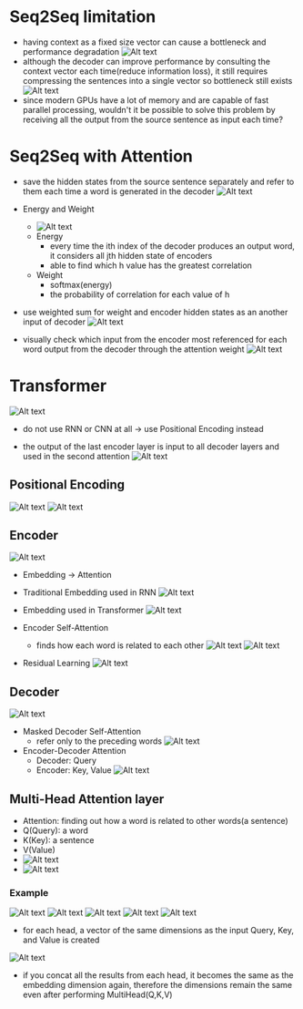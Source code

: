 # Seq2Seq limitation
- having context as a fixed size vector can cause a bottleneck and performance degradation
![Alt text](<images/image-11.png>)  
- although the decoder can improve performance by consulting the context vector each time(reduce information loss), it still requires compressing the sentences into a single vector so bottleneck still exists
![Alt text](<images/image-12.png>)  
- since modern GPUs have a lot of memory and are capable of fast parallel processing, wouldn't it be possible to solve this problem by receiving all the output from the source sentence as input each time?

# Seq2Seq with Attention
- save the hidden states from the source sentence separately and refer to them each time a word is generated in the decoder
![Alt text](<images/image-13.png>)

- Energy and Weight
    - ![Alt text](<images/image-14.png>)
    - Energy
        - every time the ith index of the decoder produces an output word, it considers all jth hidden state of encoders
        - able to find which h value has the greatest correlation
    - Weight
        - softmax(energy)
        - the probability of correlation for each value of h

- use weighted sum for weight and encoder hidden states as an another input of decoder
![Alt text](<images/image-15.png>)

- visually check which input from the encoder most referenced for each word output from the decoder through the attention weight
![Alt text](<images/image-37.png>)

# Transformer
![Alt text](<images/image-16.png>)
- do not use RNN or CNN at all → use Positional Encoding instead

- the output of the last encoder layer is input to all decoder layers and used in the second attention
![Alt text](<images/image-17.png>)
## Positional Encoding
![Alt text](<images/image-27.png>)
![Alt text](<images/image-28.png>)
## Encoder
![Alt text](<images/image-18.png>)
- Embedding → Attention

- Traditional Embedding used in RNN
![Alt text](<images/image-19.png>)

- Embedding used in Transformer
![Alt text](<images/image-20.png>)

- Encoder Self-Attention
    - finds how each word is related to each other
    ![Alt text](<images/image-21.png>)
    ![Alt text](<images/image-22.png>)
    
- Residual Learning
![Alt text](<images/image-23.png>)
## Decoder
![Alt text](<images/image-24.png>)
- Masked Decoder Self-Attention
    - refer only to the preceding words
    ![Alt text](<images/image-25.png>)
- Encoder-Decoder Attention
    - Decoder: Query
    - Encoder: Key, Value
    ![Alt text](<images/image-26.png>)

## Multi-Head Attention layer
- Attention: finding out how a word is related to other words(a sentence)
- Q(Query): a word
- K(Key): a sentence
- V(Value)
- ![Alt text](<images/image-29.png>)
- ![Alt text](<images/image-30.png>)

### Example
![Alt text](<images/image-31.png>)
![Alt text](<images/image-32.png>)
![Alt text](<images/image-33.png>)
![Alt text](<images/image-34.png>)
![Alt text](<images/image-35.png>)
- for each head, a vector of the same dimensions as the input Query, Key, and Value is created

![Alt text](<images/image-36.png>)
- if you concat all the results from each head, it becomes the same as the embedding dimension again, therefore the dimensions remain the same even after performing MultiHead(Q,K,V)